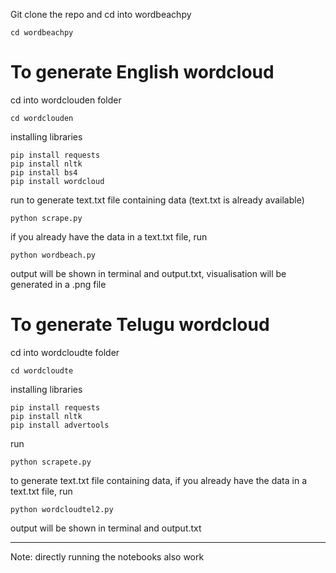 Git clone the repo and cd into wordbeachpy
```
cd wordbeachpy
```

# To generate English wordcloud

cd into wordclouden folder

```
cd wordclouden
```
installing libraries
```
pip install requests
pip install nltk
pip install bs4
pip install wordcloud
```
run to generate text.txt file containing data (text.txt is already available)
```
python scrape.py
```
if you already have the data in a text.txt file, run
```
python wordbeach.py
``` 
output will be shown in terminal and output.txt, visualisation will be generated in a .png file


# To generate Telugu wordcloud

cd into wordcloudte folder

```
cd wordcloudte
```
installing libraries
```
pip install requests
pip install nltk
pip install advertools
```
run
```
python scrapete.py
```
to generate text.txt file containing data, if you already have the data in a text.txt file, run
```
python wordcloudtel2.py
``` 
output will be shown in terminal and output.txt

----------------------
Note: directly running the notebooks also work
